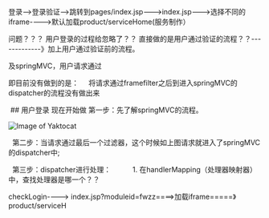 登录-->登录验证-->跳转到pages/index.jsp--->index.jsp--->选择不同的iframe---->默认加载product/serviceHome(服务制作）


问题？？？
  用户登录的过程给忽略了？？
  直接做的是用户通过验证的流程？？-------------》加上用户通过验证前的流程。
  
  及springMVC，用户请求通过
  
  
  即目前没有做到的是：
      将请求通过framefilter之后到进入springMVC的dispatcher的流程没有做出来
      
      
      
  ## 用户登录
  现在开始做
    第一步：先了解springMVC的流程。
      
   ![Image of Yaktocat](http://terasolunaorg.github.io/guideline/1.0.1.RELEASE/en/_images/RequestLifecycle.png)
      
   第二步：当请求通过最后一个过滤器，这个时候如上图请求就进入了springMVC的dispatcher中;
   
   第三步：dispatcher进行处理：
            1. 在handlerMapping（处理器映射器）中，查找处理器是哪一个？？
            

checkLogin----> index.jsp?moduleid=fwzz====>加载iframe=====》product/serviceH
